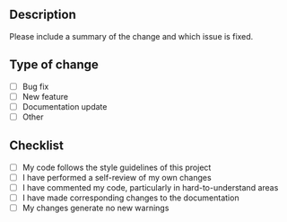 ## Description

Please include a summary of the change and which issue is fixed.

## Type of change

- [ ] Bug fix
- [ ] New feature
- [ ] Documentation update
- [ ] Other

## Checklist

- [ ] My code follows the style guidelines of this project
- [ ] I have performed a self-review of my own changes
- [ ] I have commented my code, particularly in hard-to-understand areas
- [ ] I have made corresponding changes to the documentation
- [ ] My changes generate no new warnings
